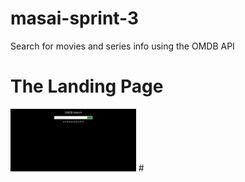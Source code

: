 # masai-sprint-3
Search for movies and series info using the OMDB API
# The Landing Page 
<img src="screenshots/landing_page.png" height="100">
#
